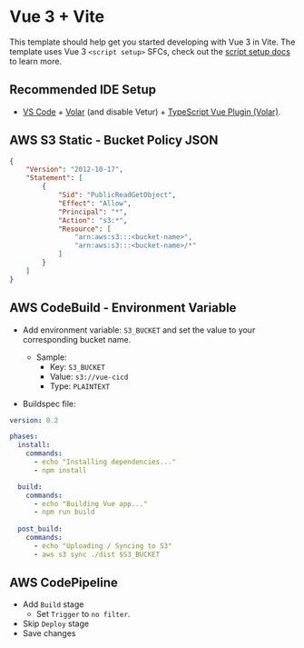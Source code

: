 # Vue 3 + Vite

This template should help get you started developing with Vue 3 in Vite. The template uses Vue 3 `<script setup>` SFCs, check out the [script setup docs](https://v3.vuejs.org/api/sfc-script-setup.html#sfc-script-setup) to learn more.

## Recommended IDE Setup

- [VS Code](https://code.visualstudio.com/) + [Volar](https://marketplace.visualstudio.com/items?itemName=Vue.volar) (and disable Vetur) + [TypeScript Vue Plugin (Volar)](https://marketplace.visualstudio.com/items?itemName=Vue.vscode-typescript-vue-plugin).

## AWS S3 Static - Bucket Policy JSON

```json
{
    "Version": "2012-10-17",
    "Statement": [
        {
            "Sid": "PublicReadGetObject",
            "Effect": "Allow",
            "Principal": "*",
            "Action": "s3:*",
            "Resource": [
                "arn:aws:s3:::<bucket-name>",
                "arn:aws:s3:::<bucket-name>/*"
            ]
        }
    ]
}
```

## AWS CodeBuild - Environment Variable

- Add environment variable: `S3_BUCKET` and set the value to your corresponding bucket name.
  - Sample:
    - Key: `S3_BUCKET`
    - Value: `s3://vue-cicd`
    - Type: `PLAINTEXT`

- Buildspec file:

```yml
version: 0.2

phases:
  install:
    commands:
      - echo "Installing dependencies..."
      - npm install

  build:
    commands:
      - echo "Building Vue app..."
      - npm run build
      
  post_build:
    commands:
      - echo "Uploading / Syncing to S3"
      - aws s3 sync ./dist $S3_BUCKET
```

## AWS CodePipeline

- Add `Build` stage
  - Set `Trigger` to `no filter`.
- Skip `Deploy` stage
- Save changes